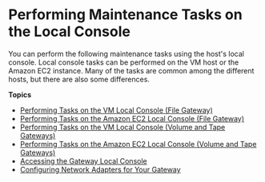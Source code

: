 # Performing Maintenance Tasks on the Local Console<a name="manage-on-premises"></a>

You can perform the following maintenance tasks using the host's local console\. Local console tasks can be performed on the VM host or the Amazon EC2 instance\. Many of the tasks are common among the different hosts, but there are also some differences\.

**Topics**
+ [Performing Tasks on the VM Local Console \(File Gateway\)](manage-on-premises-fgw.md)
+ [Performing Tasks on the Amazon EC2 Local Console \(File Gateway\)](ec2-local-console-fwg.md)
+ [Performing Tasks on the VM Local Console \(Volume and Tape Gateways\)](manage-on-premises-common.md)
+ [Performing Tasks on the Amazon EC2 Local Console \(Volume and Tape Gateways\)](ec2-local-console-common.md)
+ [Accessing the Gateway Local Console](accessing-local-console.md)
+ [Configuring Network Adapters for Your Gateway](configure-multi-nic.md)